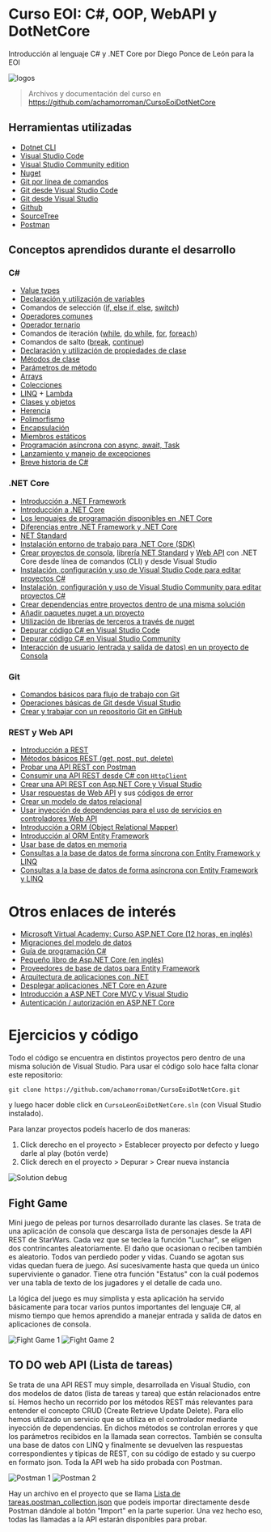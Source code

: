 # Curso EOI: C#, OOP, WebAPI y DotNetCore
Introducción al lenguaje C# y .NET Core por Diego Ponce de León para la EOI

![logos](https://raw.githubusercontent.com/achamorroman/CursoEoiDotNetCore/master/Assets/logos.png)

> Archivos y documentación del curso en https://github.com/achamorroman/CursoEoiDotNetCore


## Herramientas utilizadas

- [Dotnet CLI](https://docs.microsoft.com/es-es/dotnet/core/tools/?tabs=netcore2x)
- [Visual Studio Code](https://code.visualstudio.com/)
- [Visual Studio Community edition](https://www.visualstudio.com/vs/community/)
- [Nuget](https://www.nuget.org/)
- [Git por línea de comandos](https://git-scm.com/download/win)
- [Git desde Visual Studio Code](https://code.visualstudio.com/docs/editor/versioncontrol)
- [Git desde Visual Studio](https://docs.microsoft.com/es-es/vsts/git/gitquickstart?tabs=visual-studio)
- [Github](https://github.com/)
- [SourceTree](https://www.sourcetreeapp.com/)
- [Postman](https://www.getpostman.com/)

## Conceptos aprendidos durante el desarrollo

### C#

- [Value types](https://docs.microsoft.com/es-es/dotnet/csharp/language-reference/keywords/value-types)
- [Declaración y utilización de variables](https://docs.microsoft.com/es-es/dotnet/csharp/tour-of-csharp/types-and-variables)
- Comandos de selección ([if, else if, else](https://docs.microsoft.com/es-es/dotnet/csharp/language-reference/keywords/if-else), [switch](https://docs.microsoft.com/es-es/dotnet/csharp/language-reference/keywords/switch))
- [Operadores comunes](https://docs.microsoft.com/es-es/dotnet/csharp/language-reference/operators/)
- [Operador ternario](https://docs.microsoft.com/es-es/dotnet/csharp/language-reference/operators/conditional-operator)
- Comandos de iteración ([while](https://docs.microsoft.com/es-es/dotnet/csharp/language-reference/keywords/while), [do while](https://docs.microsoft.com/es-es/dotnet/csharp/language-reference/keywords/do), [for](https://docs.microsoft.com/es-es/dotnet/csharp/language-reference/keywords/for), [foreach](https://docs.microsoft.com/es-es/dotnet/csharp/language-reference/keywords/foreach-in))
- Comandos de salto ([break](https://docs.microsoft.com/es-es/dotnet/csharp/language-reference/keywords/break), [continue](https://docs.microsoft.com/es-es/dotnet/csharp/language-reference/keywords/continue))
- [Declaración y utilización de propiedades de clase](https://docs.microsoft.com/es-es/dotnet/csharp/programming-guide/classes-and-structs/properties)
- [Métodos de clase](https://docs.microsoft.com/es-es/dotnet/csharp/programming-guide/classes-and-structs/methods)
- [Parámetros de método](https://docs.microsoft.com/es-es/dotnet/csharp/programming-guide/classes-and-structs/passing-parameters)
- [Arrays](https://docs.microsoft.com/es-es/dotnet/csharp/programming-guide/arrays/)
- [Colecciones](https://msdn.microsoft.com/es-es/library/0ytkdh4s(v=vs.110).aspx)
- [LINQ](https://docs.microsoft.com/es-es/dotnet/csharp/programming-guide/concepts/linq/getting-started-with-linq) + [Lambda](https://docs.microsoft.com/es-es/dotnet/csharp/programming-guide/statements-expressions-operators/lambda-expressions)
- [Clases y objetos](https://support.microsoft.com/es-es/help/307368/how-to-create-classes-and-objects-in-visual-c)
- [Herencia](https://docs.microsoft.com/es-es/dotnet/csharp/programming-guide/classes-and-structs/inheritance)
- [Polimorfismo](https://docs.microsoft.com/es-es/dotnet/csharp/programming-guide/classes-and-structs/polymorphism)
- [Encapsulación](https://msdn.microsoft.com/es-es/library/a5adyhe9.aspx)
- [Miembros estáticos](https://docs.microsoft.com/es-es/dotnet/csharp/programming-guide/classes-and-structs/static-classes-and-static-class-members)
- [Programación asíncrona con async, await, Task](https://docs.microsoft.com/es-es/dotnet/csharp/async)
- [Lanzamiento y manejo de excepciones](https://docs.microsoft.com/es-es/dotnet/csharp/programming-guide/exceptions/)
- [Breve historia de C#](https://docs.microsoft.com/es-es/dotnet/csharp/whats-new/csharp-version-history)


### .NET Core

- [Introducción a .NET Framework](https://msdn.microsoft.com/es-es/library/hh425099%28v=vs.110%29.aspx?f=255&MSPPError=-2147217396)
- [Introducción a .NET Core](https://docs.microsoft.com/es-es/dotnet/core/index)
- [Los lenguajes de programación disponibles en .NET Core](https://www.microsoft.com/net/learn/languages)
- [Diferencias entre .NET Framework y .NET Core](https://docs.microsoft.com/es-es/dotnet/standard/choosing-core-framework-server)
- [NET Standard](https://blogs.msdn.microsoft.com/dotnet/2016/09/26/introducing-net-standard/)
- [Instalación entorno de trabajo para .NET Core (SDK)](https://www.microsoft.com/net/learn/get-started/windows)
- [Crear proyectos de consola](https://docs.microsoft.com/es-es/dotnet/core/tutorials/using-with-xplat-cli), [librería NET Standard](https://docs.microsoft.com/es-es/dotnet/core/tutorials/library-with-visual-studio) y [Web API](https://docs.microsoft.com/es-es/aspnet/core/tutorials/first-web-api) con .NET Core desde línea de comandos (CLI) y desde Visual Studio
- [Instalación, configuración y uso de Visual Studio Code para editar proyectos C#](https://docs.microsoft.com/es-es/dotnet/core/tutorials/with-visual-studio-code)
- [Instalación, configuración y uso de Visual Studio Community para editar proyectos C#](https://docs.microsoft.com/es-es/dotnet/core/tutorials/with-visual-studio)
- [Crear dependencias entre proyectos dentro de una misma solución](https://msdn.microsoft.com/es-es/library/f3st0d45.aspx)
- [Añadir paquetes nuget a un proyecto](https://docs.microsoft.com/es-es/nuget/quickstart/use-a-package)
- [Utilización de librerías de terceros a través de nuget](https://docs.microsoft.com/es-es/nuget/quickstart/use-a-package)
- [Depurar código C# en Visual Studio Code](https://docs.microsoft.com/es-es/dotnet/core/tutorials/with-visual-studio-code)
- [Depurar código C# en Visual Studio Community](https://docs.microsoft.com/es-es/dotnet/core/tutorials/debugging-with-visual-studio?tabs=csharp)
- [Interacción de usuario (entrada y salida de datos) en un proyecto de Consola](https://docs.microsoft.com/es-es/dotnet/csharp/tutorials/console-teleprompter)

### Git

- [Comandos básicos para flujo de trabajo con Git](http://rogerdudler.github.io/git-guide/index.es.html)
- [Operaciones básicas de Git desde Visual Studio](https://blogs.msdn.microsoft.com/esmsdn/2016/03/04/utilizando-git-en-visual-studio/)
- [Crear y trabajar con un repositorio Git en GitHub](https://desarrolloweb.com/articulos/crear-repositorio-git-codigo.html)

### REST y Web API

- [Introducción a REST](https://dosideas.com/noticias/java/314-introduccion-a-los-servicios-web-restful)
- [Métodos básicos REST (get, post, put, delete)](http://asiermarques.com/2013/conceptos-sobre-apis-rest/)
- [Probar una API REST con Postman](https://www.getpostman.com/docs/)
- [Consumir una API REST desde C# con `HttpClient`](https://docs.microsoft.com/es-es/aspnet/web-api/overview/advanced/calling-a-web-api-from-a-net-client)
- [Crear una API REST con Asp.NET Core y Visual Studio](https://docs.microsoft.com/es-es/aspnet/core/tutorials/first-web-api)
- [Usar respuestas de Web API](http://hamidmosalla.com/2017/03/29/asp-net-core-action-results-explained/) y sus [códigos de error](https://apigee.com/about/blog/technology/restful-api-design-what-about-errors)
- [Crear un modelo de datos relacional](http://www.learnentityframeworkcore.com/relationships)
- [Usar inyección de dependencias para el uso de servicios en controladores Web API](https://docs.microsoft.com/es-es/aspnet/core/fundamentals/dependency-injection)
- [Introducción a ORM (Object Relational Mapper)](https://es.wikipedia.org/wiki/Mapeo_objeto-relacional)
- [Introducción al ORM Entity Framework](https://docs.microsoft.com/en-us/ef/core/)
- [Usar base de datos en memoria](https://stormpath.com/blog/tutorial-entity-framework-core-in-memory-database-asp-net-core)
- [Consultas a la base de datos de forma síncrona con Entity Framework y LINQ](https://docs.microsoft.com/en-us/ef/core/querying/basic)
- [Consultas a la base de datos de forma asíncrona con Entity Framework y LINQ](https://docs.microsoft.com/en-us/ef/core/querying/async)


# Otros enlaces de interés

- [Microsoft Virtual Academy: Curso ASP.NET Core (12 horas, en inglés)](https://mva.microsoft.com/learning-path/aspnet-core-6)
- [Migraciones del modelo de datos](https://docs.microsoft.com/en-us/aspnet/core/data/ef-mvc/migrations)
- [Guía de programación C#](https://docs.microsoft.com/es-es/dotnet/csharp/programming-guide/index)
- [Pequeño libro de Asp.NET Core (en inglés)](https://www.gitbook.com/book/nbarbettini/little-asp-net-core-book/details)
- [Proveedores de base de datos para Entity Framework](https://docs.microsoft.com/en-us/ef/core/providers/)
- [Arquitectura de aplicaciones con .NET](https://www.microsoft.com/net/learn/architecture)
- [Desplegar aplicaciones .NET Core en Azure](https://docs.microsoft.com/es-es/aspnet/core/tutorials/publish-to-azure-webapp-using-vs)
- [Introducción a ASP.NET Core MVC y Visual Studio](https://docs.microsoft.com/es-es/aspnet/core/tutorials/first-mvc-app/start-mvc?tabs=aspnetcore2x)
- [Autenticación / autorización en ASP.NET Core](https://docs.microsoft.com/es-es/aspnet/core/security/authentication/identity?tabs=visual-studio%2Caspnetcore2x)


# Ejercicios y código

Todo el código se encuentra en distintos proyectos pero dentro de una misma solución de Visual Studio.
Para usar el código solo hace falta clonar este repositorio:

    git clone https://github.com/achamorroman/CursoEoiDotNetCore.git

y luego hacer doble click en `CursoLeonEoiDotNetCore.sln` (con Visual Studio instalado).

Para lanzar proyectos podeís hacerlo de dos maneras:

1. Click derecho en el proyecto > Establecer proyecto por defecto y luego darle al play (botón verde)
2. Click derech en el proyecto > Depurar > Crear nueva instancia

![Solution debug](https://raw.githubusercontent.com/xleon/CursoLeonEoiDotNetCore/master/Assets/Solution.png)

## Fight Game

Mini juego de peleas por turnos desarrollado durante las clases. Se trata de una aplicación de consola que descarga lista de personajes desde la API REST de StarWars. 
Cada vez que se teclea la función "Luchar", se eligen dos contrincantes aleatoriamente. El daño que ocasionan o reciben también es aleatorio. Todos van perdiedo poder y vidas. 
Cuando se agotan sus vidas quedan fuera de juego. Así sucesivamente hasta que queda un único superviviente o ganador.
Tiene otra función "Estatus" con la cuál podemos ver una tabla de texto de los jugadores y el detalle de cada uno.

La lógica del juego es muy simplista y esta aplicación ha servido básicamente para tocar varios puntos importantes del lenguaje C#, al mismo tiempo que hemos aprendido a manejar entrada y salida de datos en aplicaciones de consola.

![Fight Game 1](https://raw.githubusercontent.com/xleon/CursoLeonEoiDotNetCore/master/Assets/FightGame1.png)
![Fight Game 2](https://raw.githubusercontent.com/xleon/CursoLeonEoiDotNetCore/master/Assets/FightGame2.png)

## TO DO web API (Lista de tareas)

Se trata de una API REST muy simple, desarrollada en Visual Studio, con dos modelos de datos (lista de tareas y tarea) que están relacionados entre sí. 
Hemos hecho un recorrido por los métodos REST más relevantes para entender el concepto CRUD (Create Retrieve Update Delete). Para ello hemos utilizado un servicio que se utiliza en el controlador mediante inyección de dependencias.
En dichos métodos se controlan errores y que los parámetros recibidos en la llamada sean correctos. También se consulta una base de datos con LINQ 
y finalmente se devuelven las respuestas correspondientes y típicas de REST, con su código de estado y su cuerpo en formato json. Toda la API web ha sido probada con Postman.

![Postman 1](https://raw.githubusercontent.com/xleon/CursoLeonEoiDotNetCore/master/Assets/Postman1.png)
![Postman 2](https://raw.githubusercontent.com/xleon/CursoLeonEoiDotNetCore/master/Assets/Postman2.png)

Hay un archivo en el proyecto que se llama [Lista de tareas.postman_collection.json](https://raw.githubusercontent.com/xleon/CursoLeonEoiDotNetCore/master/Lista%20de%20tareas.postman_collection.json) 
que podeís importar directamente desde Postman dándole al botón "Import" en la parte superior. Una vez hecho eso, todas las llamadas a la API estarán disponibles para probar.




